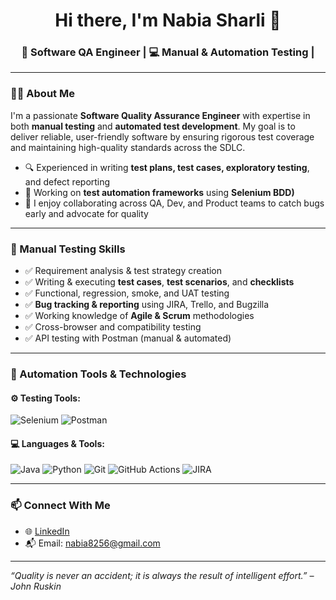 <h1 align="center">Hi there, I'm Nabia Sharli 👋</h1>
<h3 align="center">🧪 Software QA Engineer | 💻 Manual & Automation Testing |

---

### 👩‍💻 About Me

I'm a passionate **Software Quality Assurance Engineer** with expertise in both **manual testing** and **automated test development**. My goal is to deliver reliable, user-friendly software by ensuring rigorous test coverage and maintaining high-quality standards across the SDLC.

- 🔍 Experienced in writing **test plans, test cases, exploratory testing**, and defect reporting
- 🔭 Working on **test automation frameworks** using **Selenium BDD)**
- 🤝 I enjoy collaborating across QA, Dev, and Product teams to catch bugs early and advocate for quality

---

### 🧪 Manual Testing Skills

- ✅ Requirement analysis & test strategy creation
- ✅ Writing & executing **test cases**, **test scenarios**, and **checklists**
- ✅ Functional, regression, smoke, and UAT testing
- ✅ **Bug tracking & reporting** using JIRA, Trello, and Bugzilla
- ✅ Working knowledge of **Agile & Scrum** methodologies
- ✅ Cross-browser and compatibility testing
- ✅ API testing with Postman (manual & automated)

---

### 🤖 Automation Tools & Technologies

#### ⚙️ Testing Tools:
![Selenium](https://img.shields.io/badge/-Selenium-43B02A?logo=selenium&logoColor=white)
![Postman](https://img.shields.io/badge/-Postman-FF6C37?logo=postman&logoColor=white)

#### 💻 Languages & Tools:
![Java](https://img.shields.io/badge/-Java-ED8B00?logo=java&logoColor=white)
![Python](https://img.shields.io/badge/-Python-3776AB?logo=python&logoColor=white)
![Git](https://img.shields.io/badge/-Git-F05032?logo=git&logoColor=white)
![GitHub Actions](https://img.shields.io/badge/-GitHub_Actions-2088FF?logo=githubactions&logoColor=white)
![JIRA](https://img.shields.io/badge/-JIRA-0052CC?logo=jira&logoColor=white)

---


### 📫 Connect With Me

- 🌐 [LinkedIn](https://linkedin.com/in/your-profile)
- 📬 Email: nabia8256@gmail.com

---

_“Quality is never an accident; it is always the result of intelligent effort.” – John Ruskin_


